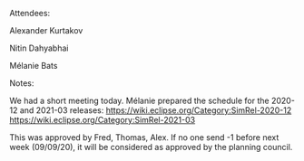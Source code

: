 Attendees:

Alexander Kurtakov

Nitin Dahyabhai

Mélanie Bats

Notes:

We had a short meeting today. Mélanie prepared the schedule for the
2020-12 and 2021-03 releases:
<https://wiki.eclipse.org/Category:SimRel-2020-12>
<https://wiki.eclipse.org/Category:SimRel-2021-03>

This was approved by Fred, Thomas, Alex. If no one send -1 before next
week (09/09/20), it will be considered as approved by the planning
council.